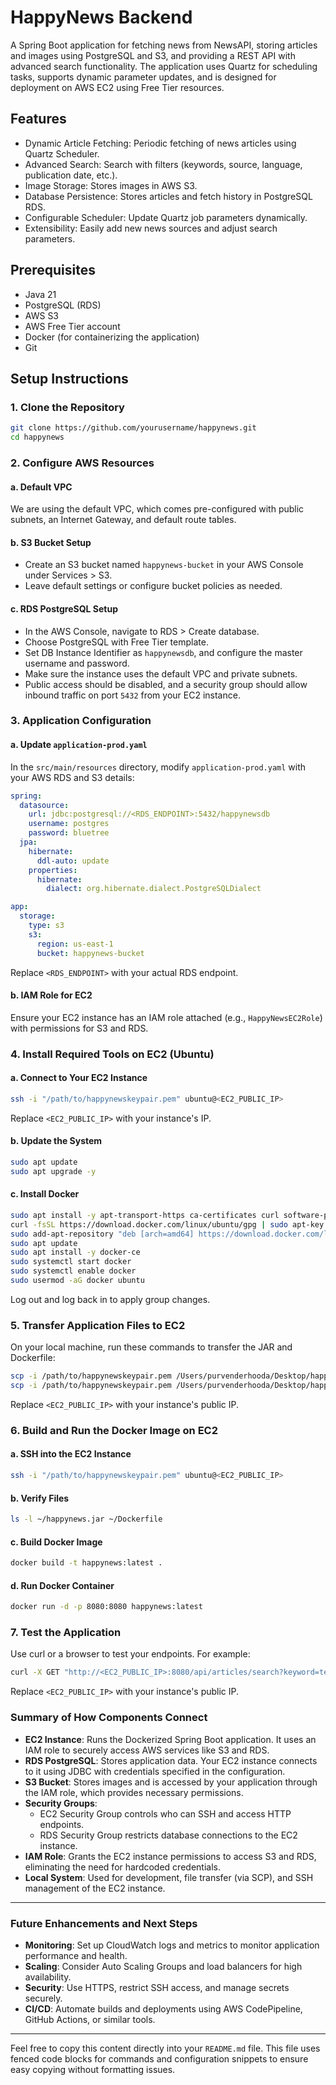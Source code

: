 # HappyNews Backend

A Spring Boot application for fetching news from NewsAPI, storing articles and images using PostgreSQL and S3, and providing a REST API with advanced search functionality. The application uses Quartz for scheduling tasks, supports dynamic parameter updates, and is designed for deployment on AWS EC2 using Free Tier resources.

## Features

- Dynamic Article Fetching: Periodic fetching of news articles using Quartz Scheduler.
- Advanced Search: Search with filters (keywords, source, language, publication date, etc.).
- Image Storage: Stores images in AWS S3.
- Database Persistence: Stores articles and fetch history in PostgreSQL RDS.
- Configurable Scheduler: Update Quartz job parameters dynamically.
- Extensibility: Easily add new news sources and adjust search parameters.

## Prerequisites

- Java 21
- PostgreSQL (RDS)
- AWS S3
- AWS Free Tier account
- Docker (for containerizing the application)
- Git

## Setup Instructions

### 1. Clone the Repository

```bash
git clone https://github.com/yourusername/happynews.git
cd happynews
```

### 2. Configure AWS Resources

#### a. Default VPC
We are using the default VPC, which comes pre-configured with public subnets, an Internet Gateway, and default route tables.

#### b. S3 Bucket Setup
- Create an S3 bucket named `happynews-bucket` in your AWS Console under Services > S3.
- Leave default settings or configure bucket policies as needed.

#### c. RDS PostgreSQL Setup
- In the AWS Console, navigate to RDS > Create database.
- Choose PostgreSQL with Free Tier template.
- Set DB Instance Identifier as `happynewsdb`, and configure the master username and password.
- Make sure the instance uses the default VPC and private subnets.
- Public access should be disabled, and a security group should allow inbound traffic on port `5432` from your EC2 instance.

### 3. Application Configuration

#### a. Update `application-prod.yaml`
In the `src/main/resources` directory, modify `application-prod.yaml` with your AWS RDS and S3 details:

```yaml
spring:
  datasource:
    url: jdbc:postgresql://<RDS_ENDPOINT>:5432/happynewsdb
    username: postgres
    password: bluetree
  jpa:
    hibernate:
      ddl-auto: update
    properties:
      hibernate:
        dialect: org.hibernate.dialect.PostgreSQLDialect

app:
  storage:
    type: s3
    s3:
      region: us-east-1
      bucket: happynews-bucket
```
Replace `<RDS_ENDPOINT>` with your actual RDS endpoint.

#### b. IAM Role for EC2
Ensure your EC2 instance has an IAM role attached (e.g., `HappyNewsEC2Role`) with permissions for S3 and RDS.

### 4. Install Required Tools on EC2 (Ubuntu)

#### a. Connect to Your EC2 Instance
```bash
ssh -i "/path/to/happynewskeypair.pem" ubuntu@<EC2_PUBLIC_IP>
```
Replace `<EC2_PUBLIC_IP>` with your instance's IP.

#### b. Update the System
```bash
sudo apt update
sudo apt upgrade -y
```

#### c. Install Docker
```bash
sudo apt install -y apt-transport-https ca-certificates curl software-properties-common
curl -fsSL https://download.docker.com/linux/ubuntu/gpg | sudo apt-key add -
sudo add-apt-repository "deb [arch=amd64] https://download.docker.com/linux/ubuntu $(lsb_release -cs) stable"
sudo apt update
sudo apt install -y docker-ce
sudo systemctl start docker
sudo systemctl enable docker
sudo usermod -aG docker ubuntu
```
Log out and log back in to apply group changes.

### 5. Transfer Application Files to EC2

On your local machine, run these commands to transfer the JAR and Dockerfile:

```bash
scp -i /path/to/happynewskeypair.pem /Users/purvenderhooda/Desktop/happynews/build/libs/happynews-0.0.1-SNAPSHOT.jar ubuntu@<EC2_PUBLIC_IP>:~/happynews.jar
scp -i /path/to/happynewskeypair.pem /Users/purvenderhooda/Desktop/happynews/Dockerfile ubuntu@<EC2_PUBLIC_IP>:~/Dockerfile
```
Replace `<EC2_PUBLIC_IP>` with your instance's public IP.

### 6. Build and Run the Docker Image on EC2

#### a. SSH into the EC2 Instance
```bash
ssh -i "/path/to/happynewskeypair.pem" ubuntu@<EC2_PUBLIC_IP>
```

#### b. Verify Files
```bash
ls -l ~/happynews.jar ~/Dockerfile
```

#### c. Build Docker Image
```bash
docker build -t happynews:latest .
```

#### d. Run Docker Container
```bash
docker run -d -p 8080:8080 happynews:latest
```

### 7. Test the Application

Use curl or a browser to test your endpoints. For example:
```bash
curl -X GET "http://<EC2_PUBLIC_IP>:8080/api/articles/search?keyword=technology&pageSize=10&page=1"
```
Replace `<EC2_PUBLIC_IP>` with your instance's public IP.

### Summary of How Components Connect

- **EC2 Instance**: Runs the Dockerized Spring Boot application. It uses an IAM role to securely access AWS services like S3 and RDS.
- **RDS PostgreSQL**: Stores application data. Your EC2 instance connects to it using JDBC with credentials specified in the configuration.
- **S3 Bucket**: Stores images and is accessed by your application through the IAM role, which provides necessary permissions.
- **Security Groups**:
    - EC2 Security Group controls who can SSH and access HTTP endpoints.
    - RDS Security Group restricts database connections to the EC2 instance.
- **IAM Role**: Grants the EC2 instance permissions to access S3 and RDS, eliminating the need for hardcoded credentials.
- **Local System**: Used for development, file transfer (via SCP), and SSH management of the EC2 instance.

---

### Future Enhancements and Next Steps

- **Monitoring**: Set up CloudWatch logs and metrics to monitor application performance and health.
- **Scaling**: Consider Auto Scaling Groups and load balancers for high availability.
- **Security**: Use HTTPS, restrict SSH access, and manage secrets securely.
- **CI/CD**: Automate builds and deployments using AWS CodePipeline, GitHub Actions, or similar tools.

---

Feel free to copy this content directly into your `README.md` file. This file uses fenced code blocks for commands and configuration snippets to ensure easy copying without formatting issues.
